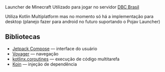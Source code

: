 Launcher de Minecraft Utilizado para jogar no servidor [DBC Brasil](https://loja.dbcbrasil.com)

Utiliza Kotlin Multiplatform mas no momento só há a implementação para desktop (planejo fazer para android no futuro suportando o Pojav Launcher)

## Bibliotecas
* [Jetpack Compose](https://developer.android.com/jetpack/compose) — interface do usuário
* [Voyager](https://github.com/adrielcafe/voyager) — navegação
* [kotlinx.coroutines](https://github.com/Kotlin/kotlinx.coroutines) — execução de código multitarefa
* [Koin](https://insert-koin.io/) — injeção de dependência
